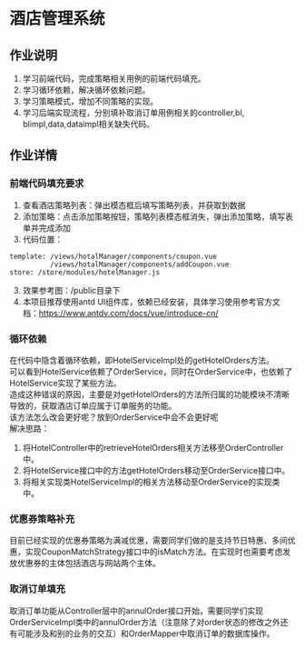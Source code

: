 # 酒店管理系统

## 作业说明
  1. 学习前端代码，完成策略相关用例的前端代码填充。
  2. 学习循环依赖，解决循环依赖问题。
  3. 学习策略模式，增加不同策略的实现。
  4. 学习后端实现流程，分别填补取消订单用例相关的controller,bl, blimpl,data,dataimpl相关缺失代码。


## 作业详情

### 前端代码填充要求
  1. 查看酒店策略列表：弹出模态框后填写策略列表，并获取到数据
  2. 添加策略：点击添加策略按钮，策略列表模态框消失，弹出添加策略，填写表单并完成添加
  3. 代码位置：

    template: /views/hotalManager/components/coupon.vue
              /views/hotalManager/components/addCoupon.vue
    store: /store/modules/hotelManager.js
  3. 效果参考图：/public目录下
  4. 本项目推荐使用antd UI组件库，依赖已经安装，具体学习使用参考官方文档：https://www.antdv.com/docs/vue/introduce-cn/

### 循环依赖
在代码中隐含着循环依赖，即HotelServiceImpl处的getHotelOrders方法。  
可以看到HotelService依赖了OrderService，同时在OrderService中，也依赖了HotelService实现了某些方法。  
造成这种错误的原因，主要是对getHotelOrders的方法所归属的功能模块不清晰导致的，获取酒店订单应属于订单服务的功能。  
该方法怎么改会更好呢？放到OrderService中会不会更好呢  
解决思路：  

1. 将HotelController中的retrieveHotelOrders相关方法移至OrderController中。
2. 将HotelService接口中的方法getHotelOrders移动至OrderService接口中。
3. 将相关实现类HotelServiceImpl的相关方法移动至OrderService的实现类中。

### 优惠券策略补充

目前已经实现的优惠券策略为满减优惠，需要同学们做的是支持节日特惠、多间优惠，实现CouponMatchStrategy接口中的isMatch方法。在实现时也需要考虑发放优惠券的主体包括酒店与网站两个主体。

### 取消订单填充
取消订单功能从Controller层中的annulOrder接口开始，需要同学们实现OrderServiceImpl类中的annulOrder方法（注意除了对order状态的修改之外还有可能涉及和别的业务的交互）和OrderMapper中取消订单的数据库操作。
